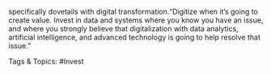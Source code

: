 specifically dovetails with digital transformation.“Digitize when it’s going to create value. Invest in data and systems 
where you know you have an issue, and where you strongly believe 
that digitalization with data analytics, artificial intelligence, and 
advanced technology is going to help resolve that issue.”

   Tags & Topics:
   #Invest